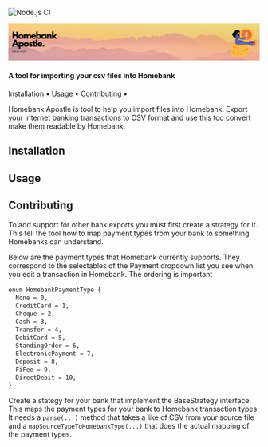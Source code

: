![Node.js CI](https://github.com/TimeBandit/homebank-apostle/workflows/Node.js%20CI/badge.svg)

![alt text](banner.png "Homebank Apostle")

<h4>A tool for importing your csv files into Homebank</h4>

<p>
  <a href="#installation">Installation</a> •
  <a href="#usage">Usage</a> •
  <a href="#contributing">Contributing</a> •
</p>

Homebank Apostle is tool to help you import files into Homebank. Export your internet banking transactions to CSV format and use this too convert make them readable by Homebank.

## Installation

## Usage

## Contributing

To add support for other bank exports you must first create a strategy for it. This tell the tool how to map payment types from your bank to something Homebanks can understand.

Below are the payment types that Homebank currently supports. They correspond to the selectables of the Payment dropdown list you see when you edit a transaction in Homebank. The ordering is important

```
enum HomebankPaymentType {
  None = 0,
  CreditCard = 1,
  Cheque = 2,
  Cash = 3,
  Transfer = 4,
  DebitCard = 5,
  StandingOrder = 6,
  ElectronicPayment = 7,
  Deposit = 8,
  FiFee = 9,
  DirectDebit = 10,
}
```

Create a stategy for your bank that implement the BaseStrategy interface. This maps the payment types for your bank to Homebank transaction types. It needs a `parse(...)` method that takes a like of CSV from your source file and a `mapSourceTypeToHomebankType(...)` that does the actual mapping of the payment types.

